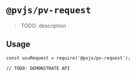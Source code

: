 # `@pvjs/pv-request`

> TODO: description

## Usage

```
const usuRequest = require('@pvjs/pv-request');

// TODO: DEMONSTRATE API
```
